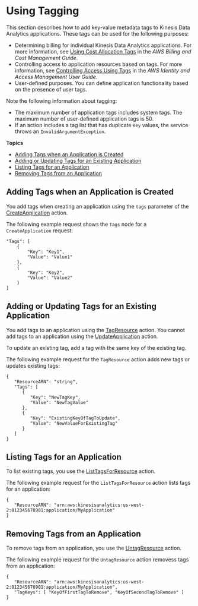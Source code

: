 # Using Tagging<a name="how-tagging"></a>

This section describes how to add key\-value metadata tags to Kinesis Data Analytics applications\. These tags can be used for the following purposes:
+ Determining billing for individual Kinesis Data Analytics applications\. For more information, see [Using Cost Allocation Tags](https://docs.aws.amazon.com/awsaccountbilling/latest/aboutv2/cost-alloc-tags.html) in the *AWS Billing and Cost Management Guide*\.
+ Controlling access to application resources based on tags\. For more information, see [Controlling Access Using Tags](https://docs.aws.amazon.com/IAM/latest/UserGuide/access_tags.html) in the *AWS Identity and Access Management User Guide*\.
+ User\-defined purposes\. You can define application functionality based on the presence of user tags\.

Note the following information about tagging:
+ The maximum number of application tags includes system tags\. The maximum number of user\-defined application tags is 50\.
+ If an action includes a tag list that has duplicate `Key` values, the service throws an `InvalidArgumentException`\.

**Topics**
+ [Adding Tags when an Application is Created](#how-tagging-create)
+ [Adding or Updating Tags for an Existing Application](#how-tagging-add)
+ [Listing Tags for an Application](#how-tagging-list)
+ [Removing Tags from an Application](#how-tagging-remove)

## Adding Tags when an Application is Created<a name="how-tagging-create"></a>

You add tags when creating an application using the `tags` parameter of the [CreateApplication](https://docs.aws.amazon.com/kinesisanalytics/latest/dev/API_CreateApplication.html) action\.

The following example request shows the `Tags` node for a `CreateApplication` request:

```
"Tags": [ 
    { 
        "Key": "Key1",
        "Value": "Value1"
    },
    { 
        "Key": "Key2",
        "Value": "Value2"
    }
]
```

## Adding or Updating Tags for an Existing Application<a name="how-tagging-add"></a>

You add tags to an application using the [TagResource](https://docs.aws.amazon.com/kinesisanalytics/latest/dev/API_TagResource.html) action\. You cannot add tags to an application using the [UpdateApplication](https://docs.aws.amazon.com/kinesisanalytics/latest/dev/API_UpdateApplication.html) action\.

To update an existing tag, add a tag with the same key of the existing tag\.

The following example request for the `TagResource` action adds new tags or updates existing tags:

```
{
   "ResourceARN": "string",
   "Tags": [ 
      { 
         "Key": "NewTagKey",
         "Value": "NewTagValue"
      },
      { 
         "Key": "ExistingKeyOfTagToUpdate",
         "Value": "NewValueForExistingTag"
      }
   ]
}
```

## Listing Tags for an Application<a name="how-tagging-list"></a>

To list existing tags, you use the [ListTagsForResource](https://docs.aws.amazon.com/kinesisanalytics/latest/dev/API_ListTagsForResource.html) action\.

The following example request for the `ListTagsForResource` action lists tags for an application:

```
{
   "ResourceARN": "arn:aws:kinesisanalytics:us-west-2:012345678901:application/MyApplication"
}
```

## Removing Tags from an Application<a name="how-tagging-remove"></a>

To remove tags from an application, you use the [UntagResource](https://docs.aws.amazon.com/kinesisanalytics/latest/dev/API_UntagResource.html) action\.

The following example request for the `UntagResource` action removess tags from an application:

```
{
   "ResourceARN": "arn:aws:kinesisanalytics:us-west-2:012345678901:application/MyApplication",
   "TagKeys": [ "KeyOfFirstTagToRemove", "KeyOfSecondTagToRemove" ]
}
```